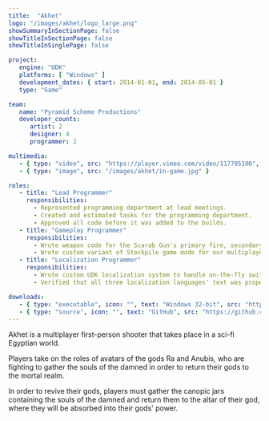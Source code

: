 ```yaml
---
title:  "Akhet"
logo: "/images/akhet/logo_large.png"
showSummaryInSectionPage: false
showTitleInSectionPage: false
showTitleInSinglePage: false

project:
   engine: "UDK"
   platforms: [ "Windows" ]
   development_dates: { start: 2014-01-01, end: 2014-05-01 }
   type: "Game"

team:
   name: "Pyramid Scheme Productions"
   developer_counts:
      artist: 2
      designer: 4
      programmer: 2

multimedia:
   - { type: "video", src: "https://player.vimeo.com/video/117705100", width: 640, height: 291 }
   - { type: "image", src: "/images/akhet/in-game.jpg" }

roles:
   - title: "Lead Programmer"
     responsibilities:
       - Represented programming department at lead meetings.
       - Created and estimated tasks for the programming department.
       - Approved all code before it was added to the builds.
   - title: "Gameplay Programmer"
     responsibilities:
       - Wrote weapon code for the Scarab Gun's primary fire, secondary fire, and trap zones.
       - Wrote custom variant of Stockpile game mode for our multiplayer map.
   - title: "Localization Programmer"
     responsibilities:
       - Wrote custom UDK localization system to handle on-the-fly switching of text language.
       - Verified that all three localization languages' text was properly sized and formatted in-game.

downloads:
   - { type: "executable", icon: "", text: "Windows 32-bit", src: "https://drive.google.com/file/d/0B_hCCMt-RLjed0kxeHgyZTV4VmM/view?usp=sharing" }
   - { type: "source", icon: "", text: "GitHub", src: "https://github.com/vingenuity/akhet-source" }
---
```


Akhet is a multiplayer first-person shooter that takes place in a sci-fi Egyptian world.

<!--more-->

Players take on the roles of avatars of the gods Ra and Anubis, who are fighting to gather the souls of the damned in order to return their gods to the mortal realm.

In order to revive their gods, players must gather the canopic jars containing the souls of the damned and return them to the altar of their god, where they will be absorbed into their gods' power.